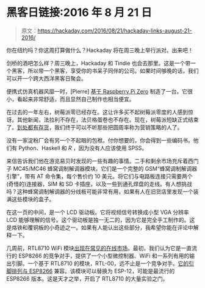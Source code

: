 # 黑客日链接:2016 年 8 月 21 日

> 原文：<https://hackaday.com/2016/08/21/hackaday-links-august-21-2016/>

你在纽约吗？你这周打算做什么？Hackaday 将在周三晚上举行派对。出来吧！

剑桥的酒吧怎么样？周三晚上，Hackaday 和 Tindie 也会去那里。这是一个带一个黑客，所以带一个黑客，享受你的书呆子同伴的公司。如果时间够晚的话，我们可以开一个跨大西洋黑客日聚会。

便携式仿真机器风靡一时，[Pierre] [基于 Raspberry Pi Zero](https://www.youtube.com/watch?v=laVIDt6eCkk) 制造了一台。它很小，看起来非常舒适，而且显然自己制作也相当便宜。

在过去的一年左右，树莓派零已经存在。这让许多买不起树莓派零度的人感到惊讶。其他新闻，法拉利不存在，法贝格蛋卷也不存在。现在，树莓派短缺正式结束了。[到处都有存货](http://whereismypizero.com/)，我们终于可以不听那些把圆周率称为营销策略的人了。

没有一家淀粉厂会有另一个不起眼的包袱。付你想要的，你会得到一些编码书。他们有 Python、Haskell 和 *R* ，因为没有人应该使用 SPSS。

来信告诉我们他在游览易贝时发现的一些有趣的事情。二手和剩余市场充斥着西门子 MC45/MC46 蜂窝调制解调器模块。它们是一个完整的 GSM“蜂窝调制解调器引擎”，带有 AT 命令集，每个售价约 10 美元。将它们与电路板连接只需要两个(奇怪的)连接器，SIM 和 SD 卡插座，以及一些到通孔焊盘的走线。有人想挑战吗？这种蜂窝调制解调器的分线板可能非常有用，如果有人在旧货店里发现一个装满这些模块的盒子。

在这一页的中间，是一个 LCD 驱动板。它将视频信号转换成小型 VGA 分辨率 LCD 能够理解的信号。这个驱动板是独一无二的，因为它是完全手工制作的。这是烙铁和覆铜板的小奇迹之一。如果有人能认出这些部分，我希望你能在评论中解释一下。

几周前，RTL8710 WiFi 模块[出现在常见的在线市场](http://hackaday.com/2016/07/28/new-chip-alert-rtl8710-a-cheaper-esp8266-competitor/)。最初，我们认为它是一直流行的 ESP8266 的竞争对手，提供了一个小型微控制器、WiFi 和一系列有用的输出引脚。一个基于 RTL8710 的模块，RTL-00，远不止是一个竞争对手。[它的引脚排列与 ESP8266](https://www.rtl8710forum.com/viewtopic.php?f=10&t=10&p=23#p23) 兼容。该模块可以替换为 ESP-12，可能是最流行的 ESP8266 版本。这是天才之举，开启了 RTL8710 的大量实验之门。